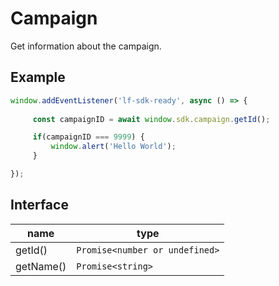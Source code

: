 # Campaign
Get information about the campaign.

## Example

```javascript
window.addEventListener('lf-sdk-ready', async () => {
     
     const campaignID = await window.sdk.campaign.getId();

     if(campaignID === 9999) {
         window.alert('Hello World');
     }

});
```


## Interface 

| name      | type                           |
| --------- | ------------------------------ |
| getId()   | `Promise<number or undefined>` |
| getName() | `Promise<string>`              |